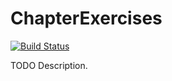 # ChapterExercises

[![Build Status](https://travis-ci.org/githubuser/ChapterExercises.png)](https://travis-ci.org/githubuser/ChapterExercises)

TODO Description.
